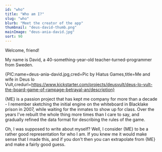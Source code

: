 ```yaml
---
id: "who"
title: "Who am I?"
slug: "who"
blurb: "Meet the creator of the app"
thumbnail: "deus-david-thumb.png"
mainImage: "deus-ania-david.jpg"
sort: 90
---
```


Welcome, friend!

My name is David, a 40-something-year-old teacher-turned-programmer from Sweden.

{PIC:name=deus-ania-david.jpg,cred=Pic by Hiatus Games,title=Me and wife in Deus lo Vult,credurl=https://www.kickstarter.com/projects/deusvult/deus-lo-vult-the-board-game-of-rampage-betrayal-an/description}

{ME} is a passion project that has kept me company for more than a decade - I remember sketching the initial engine on the whiteboard in Blacklake prison in 2007, while waiting for the inmates to show up for class. Over the years I've rebuilt the whole thing more times than I care to say, and gradually refined the data format for describing the rules of the game.

Oh, I was supposed to write about myself? Well, I consider {ME} to be a rather good representation for who I am. If you knew me it would make sense that I made this, and if you don't then you can extrapolate from {ME} and make a fairly good guess.
